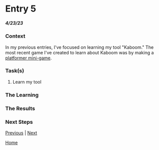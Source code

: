 # Entry 5
##### 4/23/23

### Context
In my previous entries, I've focused on learning my tool "Kaboom." The most recent game I've created to learn about Kaboom was by making a [platformer mini-game](https://replit.com/@wendyb8188/Game-Scene-mini-game?v=1). 

### Task(s)
1) Learn my tool


### The Learning

### The Results

### Next Steps

[Previous](entry04.md) | [Next](entry06.md)

[Home](../README.md)
